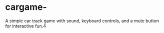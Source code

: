 # cargame-
A simple car track game with sound, keyboard controls, and a mute button for interactive fun.4
